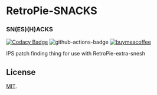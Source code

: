 # RetroPie-SNACKS
### SN(ES)(H)ACKS

[![Codacy Badge](https://api.codacy.com/project/badge/Grade/1422d6f8a4144852aed4c09bb8f96872)](https://www.codacy.com/manual/kashaiahyah85/RetroPie-snes-hacks?utm_source=github.com&amp;utm_medium=referral&amp;utm_content=kashaiahyah85/RetroPie-snes-hacks&amp;utm_campaign=Badge_Grade)  ![github-actions-badge][]  [![buymeacoffee][buymeacoffeebadge]][buymeacoffee]

IPS patch finding thing for use with RetroPie-extra-snesh

## License

[MIT](/LICENSE).


[github-actions-badge]:https://github.com/kashaiahyah85/RetroPie-SNACKS/workflows/SNACKS/badge.svg
[buymeacoffee]: https://www.buymeacoffee.com/kashaiahyah85
[buymeacoffeebadge]: https://camo.githubusercontent.com/cd005dca0ef55d7725912ec03a936d3a7c8de5b5/68747470733a2f2f696d672e736869656c64732e696f2f62616467652f6275792532306d6525323061253230636f666665652d646f6e6174652d79656c6c6f772e737667
